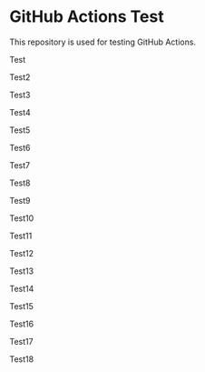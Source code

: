 # GitHub Actions Test

This repository is used for testing GitHub Actions.

Test

Test2

Test3

Test4

Test5

Test6

Test7

Test8

Test9

Test10

Test11

Test12

Test13

Test14

Test15

Test16

Test17

Test18
